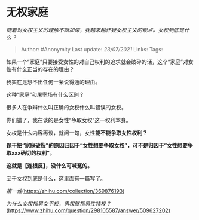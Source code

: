 # 无权家庭
*随着对女权主义的理解不断加深，我越来越怀疑女权主义的观点。女权到底是什么？*

> Author: #Anonymity
> Last update: *23/07/2021*
> Links:
> Tags:

如果一个“家庭”只要接受女性的对自己权利的追求就会破碎的话，这个“家庭”对女性有什么正当的存在的理由？

我实在是想不出任何一条说得通的理由。

这种“家庭”和屠宰场有什么区别？

很多人在争辩什么叫正确的女权什么叫错误的女权。

你们错了，我在谈的是女性“争取女权”这一权利本身。

女权是什么内容再谈，就问一句，女性**能不能争取女性权利？**

**题干把“家庭破裂”的原因归因于“女性想要争取女权”，可不是归因于“女性想要争取xxx确切的权利”。**

**这就是【连根反】，没什么可喊冤的。**

至于女权到底是什么，这里面有一篇写了。

*第一性*(https://zhihu.com/collection/369876193)

*为什么女权指男女平权，男权就指男性特权？*(https://www.zhihu.com/question/298105587/answer/509627202)

